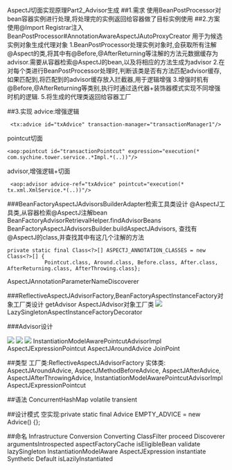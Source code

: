 AspectJ切面实现原理Part2_Advisor生成
##1.需求
使用BeanPostProcessor对bean容器实例进行处理,将处理完的实例返回给容器做了目标实例使用
##2.方案
使用@Import Registrar注入BeanPostProcessor#AnnotationAwareAspectJAutoProxyCreator
用于为候选实例对象生成代理对象
1.BeanPostProcessor处理实例对象时,会获取所有注解@Aspect的类,将其中有@Before,@AfterReturning等注解的方法元数据缓存为advisor.需要从容器检索@AspectJ的bean,以及将相应的方法生成为advisor
2.在对每个类进行BeanPostProcessor处理时,判断该类是否有方法匹配advisor缓存,如果匹配到,将匹配到的advisor缓存放入拦截器,用于逻辑增强
3.增强时机有@Before,@AfterReturning等类别,执行时通过迭代器+装饰器模式实现不同增强时机的逻辑.
5.将生成的代理类返回给容器工厂

##3.实现
advice:增强逻辑
```
 <tx:advice id="txAdvice" transaction-manager="transactionManager1"/>
```
pointcut切面
```
<aop:pointcut id="transactionPointcut" expression="execution(* com.sychine.tower.service..*Impl.*(..))"/>
```

advisor,增强逻辑+切面
```
 <aop:advisor advice-ref="txAdvice" pointcut="execution(* tx.xml.XmlService.*(..))"/>
```

###BeanFactoryAspectJAdvisorsBuilderAdapter检索工具类设计
@AspectJ工具类,从容器检索@AspectJ注解bean
BeanFactoryAdvisorRetrievalHelper.findAdvisorBeans
BeanFactoryAspectJAdvisorsBuilder.buildAspectJAdvisors,
查找有@AspectJ的class,并查找其中有这几个注解的方法
```
private static final Class<?>[] ASPECTJ_ANNOTATION_CLASSES = new Class<?>[] {
			Pointcut.class, Around.class, Before.class, After.class, AfterReturning.class, AfterThrowing.class};
```

AspectJAnnotationParameterNameDiscoverer

###ReflectiveAspectJAdvisorFactory,BeanFactoryAspectInstanceFactory对象工厂类设计
getAdvisor
AspectJAdvisor对象工厂类
![](/Users/chris/xsource/uml/spring_aop/ReflectiveAspectJAdvisorFactory.png)
LazySingletonAspectInstanceFactoryDecorator


###Advisor设计

![](/Users/chris/xsource/uml/spring_aop/AspectJExpressionPointcut.png)
![](/Users/chris/xsource/uml/spring_aop/AspectJAroundAdvice.png)
![](/Users/chris/xsource/uml/spring_aop/InstantiationModelAwarePointcutAdvisorImpl.png)
InstantiationModelAwarePointcutAdvisorImpl
AspectJExpressionPointcut
AspectJAroundAdvice
JoinPoint

##类型
工厂类:ReflectiveAspectJAdvisorFactory
实体类:
AspectJAroundAdvice,
AspectJMethodBeforeAdvice,
AspectJAfterAdvice,
AspectJAfterThrowingAdvice,
InstantiationModelAwarePointcutAdvisorImpl
AspectJExpressionPointcut

##语法
ConcurrentHashMap
volatile
transient

##设计模式
空实现:private static final Advice EMPTY_ADVICE = new Advice() {};



##命名
Infrastructure
Conversion
Converting
ClassFilter
proceed
Discoverer
argumentsIntrospected
aspectFactoryCache
isEligibleBean
validate
lazySingleton
InstantiationModelAware
AspectJExpression
instantiate
Synthetic
Default
isLazilyInstantiated